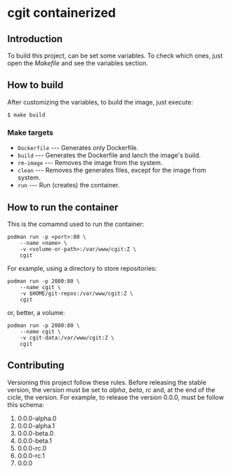 cgit containerized
==================

Introduction
------------

To build this project, can be set some variables. To check which ones,
just open the *Makefile* and see the variables section.

How to build
------------

After customizing the variables, to build the image, just execute:

```
$ make build
```

### Make targets

- `Dockerfile` --- Generates only Dockerfile.
- `build` --- Generates the Dockerfile and lanch the image's build.
- `rm-image` --- Removes the image from the system.
- `clean` --- Removes the generates files, except for the image from system.
- `run` --- Run (creates) the container.

How to run the container
------------------------

This is the comamnd used to run the container:

```
podman run -p <port>:80 \
	--name <name> \
	-v <volume-or-path>:/var/www/cgit:Z \
	cgit
```

For example, using a directory to store repositories:

```
podman run -p 2080:80 \
	--name cgit \
	-v $HOME/git-repos:/var/www/cgit:Z \
	cgit
```

or, better, a volume:

```
podman run -p 2080:80 \
	--name cgit \
	-v cgit-data:/var/www/cgit:Z \
	cgit
```

Contributing
------------

Versioning this project follow these rules. Before releasing the stable
version, the version must be set to *alpha*, *beta*, *rc* and, at the end of
the cicle, the version. For example, to release the version 0.0.0, must be
follow this schema:

1. 0.0.0-alpha.0
1. 0.0.0-alpha.1
1. 0.0.0-beta.0
1. 0.0.0-beta.1
1. 0.0.0-rc.0
1. 0.0.0-rc.1
1. 0.0.0
